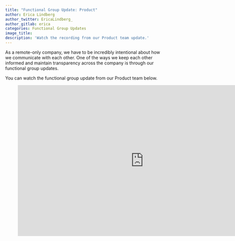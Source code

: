 ```yaml
---
title: "Functional Group Update: Product"
author: Erica Lindberg
author_twitter: EricaLindberg_
author_gitlab: erica
categories: Functional Group Updates
image_title:
description: 'Watch the recording from our Product team update.'
---
```


As a remote-only company, we have to be incredibly intentional about how we communicate
with each other. One of the ways we keep each other informed and maintain transparency
across the company is through our functional group updates.

You can watch the functional group update from our Product team below.

<!-- more -->

<figure>
  <iframe width="800" height="480" src="https://www.youtube.com/embed/UsQwW64Vy8A" frameborder="0" allowfullscreen></iframe>
</figure>
